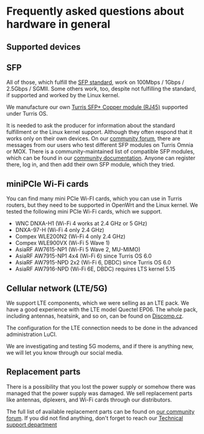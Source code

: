# Frequently asked questions about hardware in general

## Supported devices

## SFP

All of those, which fulfill the
[SFP standard](https://www.snia.org/technology-communities/sff/specifications),
work on 100Mbps / 1Gbps / 2.5Gbps / SGMII. Some others work, too,
despite not fulfilling the standard, if supported and worked by the Linux
kernel.

We manufacture our own
[Turris SFP+ Copper module (RJ45)](https://www.discomp.cz/turris-sfp-2-5gbps-rj45-modul_d113354.html)
supported under Turris OS.

It is needed to ask the producer for information about the standard fulfillment
or the Linux kernel support. Although they often respond that it works only
on their own devices. On our
[community forum](https://forum.turris.cz),
there are messages from our users who test different SFP modules on Turris
Omnia or MOX. There is a community-maintained list of compatible SFP modules,
which can be found in our [community documentation](https://wiki.turris.cz/doc/en/public/sfp).
Anyone can register there, log in, and then add their own SFP module, which
they tried.

## miniPCIe Wi-Fi cards

You can find many mini PCIe Wi-FI cards, which you can use in Turris routers,
but they need to be supported in OpenWrt and the Linux kernel. We tested the
following mini PCIe Wi-Fi cards, which we support.

- WNC DNXA-H1 (Wi-Fi 4 works at 2.4 GHz or 5 GHz)
- DNXA-97-H (Wi-Fi 4 only 2.4 GHz)
- Compex WLE200N2 (Wi-Fi 4 only 2.4 GHz)
- Compex WLE900VX (Wi-Fi 5 Wave 1)
- AsiaRF AW7615-NP1 (Wi-Fi 5 Wave 2, MU-MIMO)
- AsiaRF AW7915-NP1 4x4 (Wi-Fi 6) since Turris OS 6.0
- AsiaRF AW7915-NPD 2x2 (Wi-Fi 6, DBDC) since Turris OS 6.0
- AsiaRF AW7916-NPD (Wi-Fi 6E, DBDC) requires LTS kernel 5.15

## Cellular network (LTE/5G)

We support LTE components, which we were selling as an LTE pack. We have
a good experience with the LTE model Quectel EP06. The whole pack, including
antennas, heatsink, and so on, can be found on
[Discomp.cz](https://www.discomp.cz/turris-omnia-lte-kit-lte-modem-cables-antenas-heatsink_d113352.html).

The configuration for the LTE connection needs to be done in the advanced
administration LuCI.

We are investigating and testing 5G modems, and if there is anything new,
we will let you know through our social media.

## Replacement parts

There is a possibility that you lost the power supply or somehow there was
managed that the power supply was damaged. We sell replacement parts like
antennas, diplexers, and Wi-Fi cards through our distributors.

The full list of available replacement parts can be found on
[our community forum](https://forum.turris.cz/t/where-to-buy-replacements-power-supply-antennas-etc/15428/).
If you did not find anything, don't forget to reach our
[Technical support department](../basics/support.md)
